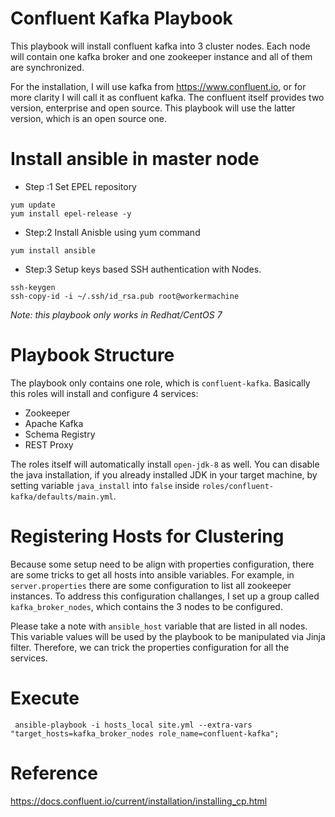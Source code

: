 # Confluent Kafka Playbook
This playbook will install confluent kafka into 3 cluster nodes.
Each node will contain one kafka broker and one zookeeper instance and all of them are synchronized.

For the installation, I will use kafka from https://www.confluent.io, or for more clarity I will call it as confluent kafka.
The confluent itself provides two version, enterprise and open source. This playbook will use the latter version, which is an open source one.

# Install ansible in master node 

* Step :1 Set EPEL repository
```
yum update
yum install epel-release -y
```
* Step:2 Install Anisble using yum command
```
yum install ansible
```
* Step:3 Setup keys based SSH authentication with Nodes.

```
ssh-keygen
ssh-copy-id -i ~/.ssh/id_rsa.pub root@workermachine
```
_Note: this playbook only works in Redhat/CentOS 7_

# Playbook Structure
The playbook only contains one role, which is `confluent-kafka`. Basically this roles will install and configure 4 services:
* Zookeeper
* Apache Kafka
* Schema Registry
* REST Proxy

The roles itself will automatically install `open-jdk-8` as well.
You can disable the java installation, if you already installed JDK in your target machine, by setting variable `java_install` 
into `false` inside `roles/confluent-kafka/defaults/main.yml`.

# Registering Hosts for Clustering
Because some setup need to be align with properties configuration, there are some tricks to get all hosts into ansible variables.
For example, in `server.properties` there are some configuration to list all zookeeper instances. To address this configuration challanges,
I set up a group called `kafka_broker_nodes`, which contains the 3 nodes to be configured. 

Please take a note with `ansible_host` variable that are listed in all nodes. This variable values will be used by the playbook to be manipulated
via Jinja filter. Therefore, we can trick the properties configuration for all the services.

# Execute

     ansible-playbook -i hosts_local site.yml --extra-vars "target_hosts=kafka_broker_nodes role_name=confluent-kafka";


# Reference
https://docs.confluent.io/current/installation/installing_cp.html
